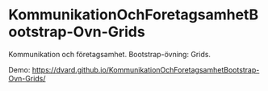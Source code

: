 # KommunikationOchForetagsamhetBootstrap-Ovn-Grids
Kommunikation och företagsamhet. Bootstrap-övning: Grids.

Demo: https://dvard.github.io/KommunikationOchForetagsamhetBootstrap-Ovn-Grids/
